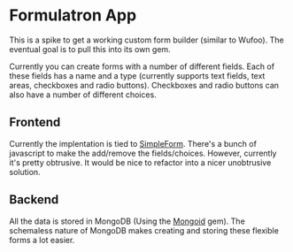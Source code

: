 # Formulatron App

This is a spike to get a working custom form builder (similar to Wufoo). The eventual goal is to pull this into its own gem.

Currently you can create forms with a number of different fields. Each of these fields has a name and a type (currently supports text fields, text areas, checkboxes and radio buttons). Checkboxes and radio buttons can also have a number of different choices.

## Frontend

Currently the implentation is tied to [SimpleForm](https://github.com/plataformatec/simple_form). There's a bunch of javascript to make the add/remove the fields/choices. However, currently it's pretty obtrusive. It would be nice to refactor into a nicer unobtrusive solution.

## Backend

All the data is stored in MongoDB (Using the [Mongoid](http://mongoid.org/) gem). The schemaless nature of MongoDB makes creating and storing these flexible forms a lot easier.